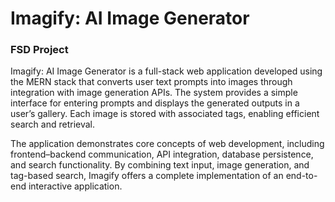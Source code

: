 # Imagify: AI Image Generator
### FSD Project

Imagify: AI Image Generator is a full-stack web application developed using the MERN stack that converts user text prompts into images through integration with image generation APIs. The system provides a simple interface for entering prompts and displays the generated outputs in a user’s gallery. Each image is stored with associated tags, enabling efficient search and retrieval.

The application demonstrates core concepts of web development, including frontend–backend communication, API integration, database persistence, and search functionality. By combining text input, image generation, and tag-based search, Imagify offers a complete implementation of an end-to-end interactive application.
